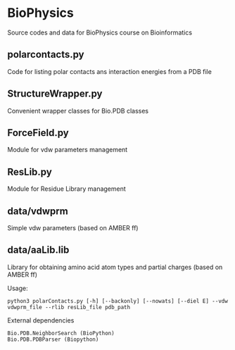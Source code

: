 # BioPhysics
Source codes and data for BioPhysics course on Bioinformatics

## polarcontacts.py
Code for listing polar contacts ans interaction energies from a PDB file

## StructureWrapper.py
Convenient wrapper classes for Bio.PDB classes

## ForceField.py
Module for vdw parameters management

## ResLib.py
Module for Residue Library management

## data/vdwprm
Simple vdw parameters (based on AMBER ff)

## data/aaLib.lib
Library for obtaining amino acid atom types and partial charges (based on AMBER ff)


Usage:

    python3 polarContacts.py [-h] [--backonly] [--nowats] [--diel E] --vdw vdwprm_file --rlib resLib_file pdb_path


External dependencies

    Bio.PDB.NeighborSearch (BioPython)
    Bio.PDB.PDBParser (Biopython)

